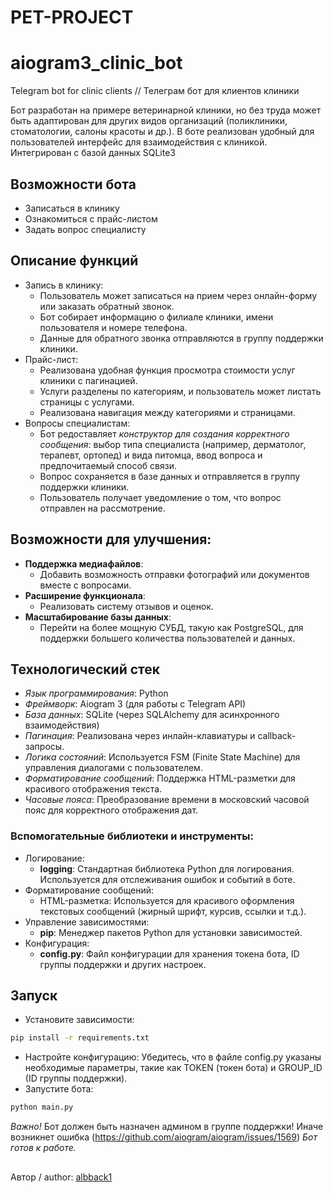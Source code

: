 # PET-PROJECT
# aiogram3_clinic_bot
Telegram bot for clinic clients // Телеграм бот для клиентов клиники

Бот разработан на примере ветеринарной клиники, но без труда может быть адаптирован для других видов организаций (поликлиники, стоматологии, салоны красоты и др.). В боте реализован удобный для пользователей интерфейс для взаимодействия с клиникой. Интегрирован с базой данных SQLite3

## Возможности бота
- Записаться в клинику
- Ознакомиться с прайс-листом
- Задать вопрос специалисту

## Описание функций 
- Запись в клинику:
    - Пользователь может записаться на прием через онлайн-форму или заказать обратный звонок.
    - Бот собирает информацию о филиале клиники, имени пользователя и номере телефона.
    - Данные для обратного звонка отправляются в группу поддержки клиники.
- Прайс-лист:
    - Реализована удобная функция просмотра стоимости услуг клиники с пагинацией.
    - Услуги разделены по категориям, и пользователь может листать страницы с услугами.
    - Реализована навигация между категориями и страницами.
- Вопросы специалистам:
    - Бот редоставляет *конструктор для создания корректного сообщения*: выбор типа специалиста (например, дерматолог, терапевт, ортопед) и вида питомца, ввод вопроса и предпочитаемый способ связи.
    - Вопрос сохраняется в базе данных и отправляется в группу поддержки клиники.
    - Пользователь получает уведомление о том, что вопрос отправлен на рассмотрение.

## Возможности для улучшения:
- **Поддержка медиафайлов**:
    - Добавить возможность отправки фотографий или документов вместе с вопросами.
- **Расширение функционала**:
    - Реализовать систему отзывов и оценок.
- **Масштабирование базы данных**:
    - Перейти на более мощную СУБД, такую как PostgreSQL, для поддержки большего количества пользователей и данных.

## Технологический стек
- *Язык программирования*: Python
- *Фреймворк*: Aiogram 3 (для работы с Telegram API)
- *База данных*: SQLite (через SQLAlchemy для асинхронного взаимодействия)
- *Пагинация*: Реализована через инлайн-клавиатуры и callback-запросы.
- *Логика состояний*: Используется FSM (Finite State Machine) для управления диалогами с пользователем.
- *Форматирование сообщений*: Поддержка HTML-разметки для красивого отображения текста.
- *Часовые пояса*: Преобразование времени в московский часовой пояс для корректного отображения дат.

### Вспомогательные библиотеки и инструменты:
- Логирование:
    - **logging**: Стандартная библиотека Python для логирования. Используется для отслеживания ошибок и событий в боте.
- Форматирование сообщений:
    - HTML-разметка: Используется для красивого оформления текстовых сообщений (жирный шрифт, курсив, ссылки и т.д.).   
- Управление зависимостями:
    - **pip**: Менеджер пакетов Python для установки зависимостей.
- Конфигурация:
    - **config.py**: Файл конфигурации для хранения токена бота, ID группы поддержки и других настроек.

## Запуск
- Установите зависимости:
```bash
pip install -r requirements.txt
```
- Настройте конфигурацию:
Убедитесь, что в файле config.py указаны необходимые параметры, такие как TOKEN (токен бота) и GROUP_ID (ID группы поддержки).
- Запустите бота:
```bash
python main.py
```
*Важно!* Бот должен быть назначен админом в группе поддержки! Иначе возникнет ошибка (https://github.com/aiogram/aiogram/issues/1569)
*Бот готов к работе.*

## 
Автор / author: [albback1](https://github.com/albback1)
